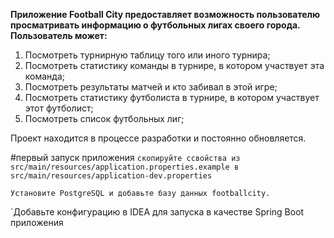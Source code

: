 **Приложение Football City предоставляет возможность пользователю просматривать информацию о футбольных лигах своего города.
Пользователь может:**
1) Посмотреть турнирную таблицу того или иного турнира;
2) Посмотреть статистику команды в турнире, в котором участвует эта команда;
3) Посмотреть результаты матчей и кто забивал в этой игре;
4) Посмотреть статистику футболиста в турнире, в котором участвует этот футболист;
5) Посмотреть список футбольных лиг;

Проект находится в процессе разработки и постоянно обновляется.

#первый запуск приложения
`скопируйте ссвойства из src/main/resources/application.properties.example в src/main/resources/application-dev.properties`

`Установите PostgreSQL и добавьте базу данных footballcity.`

`Добавьте конфигурацию в IDEA для запуска в качестве Spring Boot приложения

